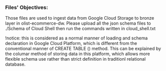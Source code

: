 ### Files' Objectives:
Those files are used to ingest data from Google Cloud Storage to bronze layer in olist-ecommerce-dw.
Please upload all the json schema files to ./Schema of Cloud Shell then run the commands written in cloud_shell.txt

!notice: this is considered as a normal manner of loading and schema declaration in Google Cloud Platform, which is different from the conventional manner of CREATE TABLE () method. This can be explained by the columar method of storing data in this platform, which allows more flexible schema use rather than strict definition in traditionl relational database.
